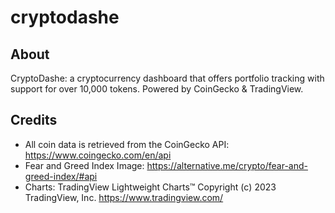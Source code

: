 # cryptodashe

## About

CryptoDashe: a cryptocurrency dashboard that offers portfolio tracking with support for over 10,000 tokens. Powered by CoinGecko & TradingView.

## Credits

- All coin data is retrieved from the CoinGecko API:
  https://www.coingecko.com/en/api
- Fear and Greed Index Image:
  https://alternative.me/crypto/fear-and-greed-index/#api
- Charts:
  TradingView Lightweight Charts™
  Copyright (с) 2023 TradingView, Inc. https://www.tradingview.com/
